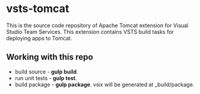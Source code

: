 # vsts-tomcat
This is the source code repository of Apache Tomcat extension for Visual Studio Team Services.
This extension contains VSTS build tasks for deploying apps to Tomcat.

## Working with this repo
* build source - **gulp build**.
* run unit tests - **gulp test**.
* build package - **gulp package**. vsix will be generated at _build/package.
